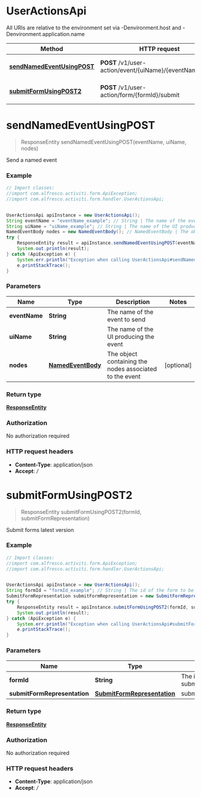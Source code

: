 # UserActionsApi

All URIs are relative to the environment set via -Denvironment.host and -Denvironment.application.name

Method | HTTP request | Description
------------- | ------------- | -------------
[**sendNamedEventUsingPOST**](UserActionsApi.md#sendNamedEventUsingPOST) | **POST** /v1/user-action/event/{uiName}/{eventName}/send | Send a named event
[**submitFormUsingPOST2**](UserActionsApi.md#submitFormUsingPOST2) | **POST** /v1/user-action/form/{formId}/submit | Submit forms latest version


<a name="sendNamedEventUsingPOST"></a>
# **sendNamedEventUsingPOST**
> ResponseEntity sendNamedEventUsingPOST(eventName, uiName, nodes)

Send a named event

### Example
```java
// Import classes:
//import com.alfresco.activiti.form.ApiException;
//import com.alfresco.activiti.form.handler.UserActionsApi;


UserActionsApi apiInstance = new UserActionsApi();
String eventName = "eventName_example"; // String | The name of the event to send
String uiName = "uiName_example"; // String | The name of the UI producing the event
NamedEventBody nodes = new NamedEventBody(); // NamedEventBody | The object containing the nodes associated to the event
try {
    ResponseEntity result = apiInstance.sendNamedEventUsingPOST(eventName, uiName, nodes);
    System.out.println(result);
} catch (ApiException e) {
    System.err.println("Exception when calling UserActionsApi#sendNamedEventUsingPOST");
    e.printStackTrace();
}
```

### Parameters

Name | Type | Description  | Notes
------------- | ------------- | ------------- | -------------
 **eventName** | **String**| The name of the event to send |
 **uiName** | **String**| The name of the UI producing the event |
 **nodes** | [**NamedEventBody**](NamedEventBody.md)| The object containing the nodes associated to the event | [optional]

### Return type

[**ResponseEntity**](ResponseEntity.md)

### Authorization

No authorization required

### HTTP request headers

 - **Content-Type**: application/json
 - **Accept**: */*

<a name="submitFormUsingPOST2"></a>
# **submitFormUsingPOST2**
> ResponseEntity submitFormUsingPOST2(formId, submitFormRepresentation)

Submit forms latest version

### Example
```java
// Import classes:
//import com.alfresco.activiti.form.ApiException;
//import com.alfresco.activiti.form.handler.UserActionsApi;


UserActionsApi apiInstance = new UserActionsApi();
String formId = "formId_example"; // String | The id of the form to be submitted
SubmitFormRepresentation submitFormRepresentation = new SubmitFormRepresentation(); // SubmitFormRepresentation | submitFormRepresentation
try {
    ResponseEntity result = apiInstance.submitFormUsingPOST2(formId, submitFormRepresentation);
    System.out.println(result);
} catch (ApiException e) {
    System.err.println("Exception when calling UserActionsApi#submitFormUsingPOST2");
    e.printStackTrace();
}
```

### Parameters

Name | Type | Description  | Notes
------------- | ------------- | ------------- | -------------
 **formId** | **String**| The id of the form to be submitted |
 **submitFormRepresentation** | [**SubmitFormRepresentation**](SubmitFormRepresentation.md)| submitFormRepresentation |

### Return type

[**ResponseEntity**](ResponseEntity.md)

### Authorization

No authorization required

### HTTP request headers

 - **Content-Type**: application/json
 - **Accept**: */*

